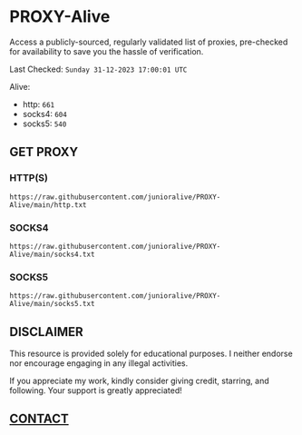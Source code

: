 # PROXY-Alive

Access a publicly-sourced, regularly validated list of proxies, pre-checked for availability to save you the hassle of verification.

Last Checked: `Sunday 31-12-2023 17:00:01 UTC`

Alive:
- http: `661`
- socks4: `604`
- socks5: `540`

## GET PROXY

### HTTP(S)

```https://raw.githubusercontent.com/junioralive/PROXY-Alive/main/http.txt```

### SOCKS4

```https://raw.githubusercontent.com/junioralive/PROXY-Alive/main/socks4.txt```

### SOCKS5

```https://raw.githubusercontent.com/junioralive/PROXY-Alive/main/socks5.txt```

## DISCLAIMER

This resource is provided solely for educational purposes. I neither endorse nor encourage engaging in any illegal activities.

If you appreciate my work, kindly consider giving credit, starring, and following. Your support is greatly appreciated! 

## [CONTACT](https://t.me/TheJuniorAlive)
